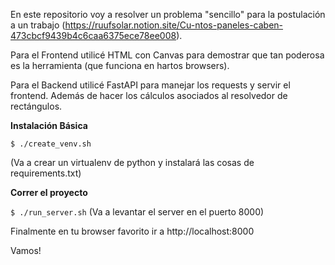 En este repositorio voy a resolver un problema "sencillo" para la postulación a un trabajo (https://ruufsolar.notion.site/Cu-ntos-paneles-caben-473cbcf9439b4c6caa6375ece78ee008).

Para el Frontend utilicé HTML con Canvas para demostrar que tan poderosa es la herramienta (que funciona en hartos browsers).

Para el Backend utilicé FastAPI para manejar los requests y servir el frontend. Además de hacer los cálculos asociados al resolvedor de rectángulos.

**Instalación Básica**

`$ ./create_venv.sh`

(Va a crear un virtualenv de python y instalará las cosas de requirements.txt)

**Correr el proyecto**

`$ ./run_server.sh`
(Va a levantar el server en el puerto 8000)

Finalmente en tu browser favorito ir a http://localhost:8000

Vamos!
